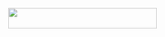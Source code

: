 

<p align="center"><img src="/docs/tex/de12e2645e48fbbf5fd72ab6395acc76.svg?invert_in_darkmode&sanitize=true" align=middle width=299.65009305pt height=41.68947585pt/></p>
